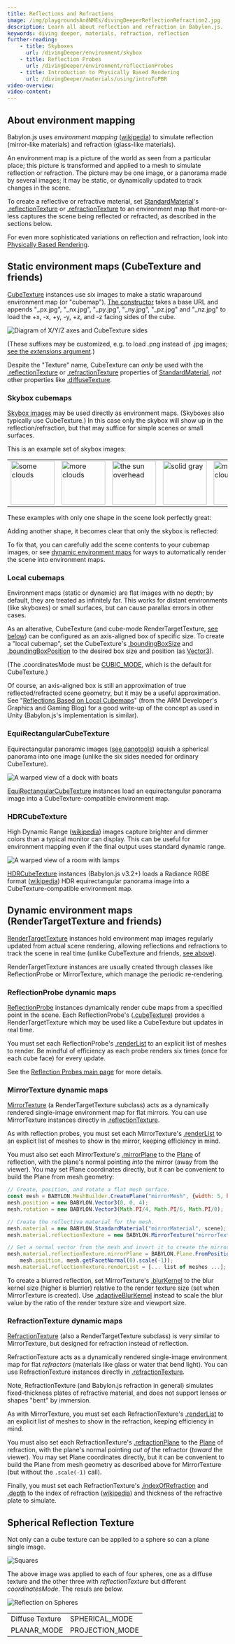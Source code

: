 ```yaml
---
title: Reflections and Refractions
image: /img/playgroundsAndNMEs/divingDeeperReflectionRefraction2.jpg
description: Learn all about reflection and refraction in Babylon.js.
keywords: diving deeper, materials, refraction, reflection
further-reading:
    - title: Skyboxes
      url: /divingDeeper/environment/skybox
    - title: Reflection Probes
      url: /divingDeeper/environment/reflectionProbes
    - title: Introduction to Physically Based Rendering 
      url: /divingDeeper/materials/using/introToPBR
video-overview:
video-content:
---
```


## About environment mapping
Babylon.js uses _environment mapping_ ([wikipedia](https://en.wikipedia.org/wiki/Reflection_mapping)) to simulate reflection (mirror-like materials) and refraction (glass-like materials).

An environment map is a picture of the world as seen from a particular place; this picture is transformed and applied to a mesh to simulate reflection or refraction. The picture may be one image, or a panorama made by several images; it may be static, or dynamically updated to track changes in the scene.

To create a reflective or refractive material, set [StandardMaterial](/typedoc/classes/babylon.standardmaterial)'s [.reflectionTexture](/typedoc/classes/babylon.standardmaterial#reflectiontexture) or [.refractionTexture](/typedoc/classes/babylon.standardmaterial#reflectiontexture) to an environment map that more-or-less captures the scene being reflected or refracted, as described in the sections below.

For even more sophisticated variations on reflection and refraction, look into [Physically Based Rendering](/divingDeeper/materials/using/introToPBR).

## Static environment maps (CubeTexture and friends)
[CubeTexture](/typedoc/classes/babylon.cubetexture) instances use six images to make a static wraparound environment map (or "cubemap"). [The constructor](/typedoc/classes/babylon.cubetexture#constructor) takes a base URL and appends "\_px.jpg", "\_nx.jpg", "\_py.jpg", "\_ny.jpg", "\_pz.jpg" and "\_nz.jpg" to load the +x, -x, +y, -y, +z, and -z facing sides of the cube.

![Diagram of X/Y/Z axes and CubeTexture sides](/img/how_to/Materials/cubetexture1.png)

(These suffixes may be customized, e.g. to load .png instead of .jpg images; [see the _extensions_ argument](/typedoc/classes/babylon.cubetexture#constructor).)

Despite the "Texture" name, CubeTexture can _only_ be used with the [.reflectionTexture](/typedoc/classes/babylon.standardmaterial#reflectiontexture) or [.refractionTexture](/typedoc/classes/babylon.standardmaterial#reflectiontexture) properties of [StandardMaterial](/typedoc/classes/babylon.standardmaterial), _not_ other properties like [.diffuseTexture](/typedoc/classes/babylon.standardmaterial#diffusetexture).

### Skybox cubemaps
[Skybox images](/divingDeeper/environment/skybox) may be used directly as environment maps. (Skyboxes also typically use CubeTexture.) In this case only the skybox will show up in the reflection/refraction, but that may suffice for simple scenes or small surfaces.

This is an example set of skybox images:

<table><tbody><tr>
<td><img src="/img/getstarted/skybox_px.jpg" width="100" height="100" caption="skybox_px.jpg" alt="some clouds"/></td>
<td><img src="/img/getstarted/skybox_nx.jpg" width="100" height="100" caption="skybox_nx.jpg" alt="more clouds"/></td>
<td><img src="/img/getstarted/skybox_py.jpg" width="100" height="100" caption="skybox_py.jpg" alt="the sun overhead"/></td>
<td><img src="/img/getstarted/skybox_ny.jpg" width="100" height="100" caption="skybox_ny.jpg" alt="solid gray"/></td>
<td><img src="/img/getstarted/skybox_pz.jpg" width="100" height="100" caption="skybox_pz.jpg" alt="more clouds"/></td>
<td><img src="/img/getstarted/skybox_nz.jpg" width="100" height="100" caption="skybox_nz.jpg" alt="more clouds"/></td>
</tr></tbody></table><p/>

These examples with only one shape in the scene look perfectly great:

<p><Playground id="#UU7RQ#3" title="Cube Reflecting Skybox" description="A cube reflecting skybox images." image="/img/playgroundsAndNMEs/divingDeeperReflectionRefraction2.jpg"/>
<Playground id="#UU7RQ#5" title="Ground Reflecting Skybox" description="A ground plane reflecting skybox images." image="/img/playgroundsAndNMEs/divingDeeperReflectionRefraction3.jpg"/>
<Playground id="#UU7RQ#4" title="Sphere Reflecting Skybox" description="A ground plan reflecting skybox images." image="/img/playgroundsAndNMEs/divingDeeperReflectionRefraction4.jpg"/></p>

Adding another shape, it becomes clear that only the skybox is reflected:

<p><Playground id="#UU7RQ#1590" title="Vampire Cube Isn't Reflected" description="A cube reflecting skybox images plus another cube."/></p>

To fix that, you can carefully add the scene contents to your cubemap images, or see [dynamic environment maps](#dynamic-environment-maps-rendertargettexture-and-friends) for ways to automatically render the scene into environment maps.

### Local cubemaps
Environment maps (static or dynamic) are flat images with no depth; by default, they are treated as infinitely far. This works for distant environments (like skyboxes) or small surfaces, but can cause parallax errors in other cases.

As an alterative, CubeTexture (and cube-mode RenderTargetTexture, [see below](#dynamic-environment-maps-rendertargettexture-and-friends)) can be configured as an axis-aligned box of specific size. To create a "local cubemap", set the CubeTexture's [.boundingBoxSize](/typedoc/classes/babylon.cubetexture#boundingboxsize) and [.boundingBoxPosition](/typedoc/classes/babylon.cubetexture#boundingboxposition) to the desired box size and position (as [Vector3](/typedoc/classes/babylon.vector3)).

<p><Playground id="#RNASML#37" title="Local cubemap demo" description="Demonstraction of the effect of local cubemap projection." image="/img/playgroundsAndNMEs/divingDeeperReflectionRefraction5.jpg"/></p>

(The .coordinatesMode must be [CUBIC\_MODE](#coordinatemodes), which is the default for CubeTexture.)

Of course, an axis-aligned box is still an approximation of true reflected/refracted scene geometry, but it may be a useful approximation. See "[Reflections Based on Local Cubemaps](https://community.arm.com/graphics/b/blog/posts/reflections-based-on-local-cubemaps-in-unity)" (from the ARM Developer's Graphics and Gaming Blog) for a good write-up of the concept as used in Unity (Babylon.js's implementation is similar).

### EquiRectangularCubeTexture
Equirectangular panoramic images ([see panotools](https://wiki.panotools.org/Equirectangular_Projection)) squish a spherical panorama into one image (unlike the six sides needed for ordinary CubeTexture).

<p><img caption="An equirectangular panorama image, flattened out" alt="A warped view of a dock with boats" src="https://playground.babylonjs.com/textures/equirectangular.jpg"/></p>

[EquiRectangularCubeTexture](/typedoc/classes/babylon.equirectangularcubetexture) instances load an equirectangular panorama image into a CubeTexture-compatible environment map.

<Playground id="#RY8LDL" title="Spheres Reflecting Equirectangular Skybox" description="Spheres reflecting an equirectangular skybox panorama." image="/img/playgroundsAndNMEs/divingDeeperReflectionRefraction9.jpg"/>

### HDRCubeTexture
High Dynamic Range ([wikipedia](https://en.wikipedia.org/wiki/High-dynamic-range_imaging)) images capture brighter and dimmer colors than a typical monitor can display. This can be useful for environment mapping even if the final output uses standard dynamic range.

<p><img caption="A panoramic HDR image, flattened and reduced to SDR" alt="A warped view of a room with lamps" src="/img/how_to/Materials/room.jpg"/></p>

[HDRCubeTexture](/typedoc/classes/babylon.hdrcubetexture) instances (Babylon.js v3.2+) loads a Radiance RGBE format ([wikipedia](https://en.wikipedia.org/wiki/RGBE_image_format)) HDR equirectangular panorama image into a CubeTexture-compatible environment map.

<Playground id="#114YPX#5" title="HDR Skybox" description="An HDR equirectangular skybox panorama." image="/img/playgroundsAndNMEs/divingDeeperReflectionRefraction6.jpg"/>

## Dynamic environment maps (RenderTargetTexture and friends)
[RenderTargetTexture](/typedoc/classes/babylon.rendertargettexture) instances hold environment map images regularly updated from actual scene rendering, allowing reflections and refractions to track the scene in real time (unlike CubeTexture and friends, [see above](#static-environment-maps-cubetexture-and-friends)).

RenderTargetTexture instances are usually created through classes like ReflectionProbe or MirrorTexture, which manage the periodic re-rendering.

### ReflectionProbe dynamic maps
[ReflectionProbe](/typedoc/classes/babylon.reflectionprobe) instances dynamically render cube maps from a specified point in the scene. Each ReflectionProbe's ([.cubeTexture](/typedoc/classes/babylon.reflectionprobe#cubetexture)) provides a RenderTargetTexture which may be used like a CubeTexture but updates in real time.

<p><Playground id="#KA93U#243" title="Reflection Probes" description="Moving shapes reflecting each other and the ground using reflection probes." image="/img/playgroundsAndNMEs/divingDeeperReflectionProbes1.jpg"/></p>

You must set each ReflectionProbe's [.renderList](/typedoc/classes/babylon.reflectionprobe#renderlist) to an explicit list of meshes to render. Be mindful of efficiency as each probe renders six times (once for each cube face) for every update.

See the [Reflection Probes main page](/divingDeeper/environment/reflectionProbes) for more details.

### MirrorTexture dynamic maps
[MirrorTexture](/typedoc/classes/babylon.mirrortexture) (a RenderTargetTexture subclass) acts as a dynamically rendered single-image environment map for flat mirrors. You can use MirrorTexture instances directly in [.reflectionTexture](/typedoc/classes/babylon.standardmaterial#reflectiontexture).

<p><Playground id="#1YAIO7#5" title="Mirrors" description="Several mirrors surrounding a sphere." image="/img/playgroundsAndNMEs/divingDeeperReflectionRefraction11.jpg"/></p>

As with reflection probes, you must set each MirrorTexture's [.renderList](/typedoc/classes/babylon.mirrortexture#renderlist) to an explicit list of meshes to show in the mirror, keeping efficiency in mind.

You must also set each MirrorTexture's [.mirrorPlane](/typedoc/classes/babylon.mirrortexture#mirrorplane) to the [Plane](/typedoc/classes/babylon.plane) of reflection, with the plane's normal pointing _into_ the mirror (away from the viewer). You may set Plane coordinates directly, but it can be convenient to build the Plane from mesh geometry:

```javascript
// Create, position, and rotate a flat mesh surface.
const mesh = BABYLON.MeshBuilder.CreatePlane("mirrorMesh", {width: 5, height: 5}, scene);
mesh.position = new BABYLON.Vector3(0, 0, 4);
mesh.rotation = new BABYLON.Vector3(Math.PI/4, Math.PI/6, Math.PI/8);

// Create the reflective material for the mesh.
mesh.material = new BABYLON.StandardMaterial("mirrorMaterial", scene);
mesh.material.reflectionTexture = new BABYLON.MirrorTexture("mirrorTexture", 512, scene, true);

// Get a normal vector from the mesh and invert it to create the mirror plane.
mesh.material.reflectionTexture.mirrorPlane = BABYLON.Plane.FromPositionAndNormal(
    mesh.position, mesh.getFacetNormal(0).scale(-1));
mesh.material.reflectionTexture.renderList = [... list of meshes ...];
```

To create a blurred reflection, set MirrorTexture's [.blurKernel](/typedoc/classes/babylon.mirrortexture#blurkernel) to the blur kernel size (higher is blurrier) relative to the render texture size (set when MirrorTexture is created). Use [.adaptiveBlurKernel](/typedoc/classes/babylon.mirrortexture#blurkernel) instead to scale the blur value by the ratio of the render texture size and viewport size.

<Playground id="#LVTTQX#1" title="Reflection Blur" description="A shape reflected in a surface with blurring." image="/img/playgroundsAndNMEs/divingDeeperReflectionRefraction12.jpg"/>

### RefractionTexture dynamic maps
[RefractionTexture](/typedoc/classes/babylon.refractiontexture) (also a RenderTargetTexture subclass) is very similar to MirrorTexture, but designed for refraction instead of reflection.

RefractionTexture acts as a dynamically rendered single-image environment map for flat _refractors_ (materials like glass or water that bend light). You can use RefractionTexture instances directly in [.refractionTexture](/typedoc/classes/babylon.standardmaterial#reflectiontexture).

Note, RefractionTexture (and Babylon.js refraction in general) simulates fixed-thickness plates of refractive material, and does not support lenses or shapes "bent" by immersion.

<p><Playground id="#22KZUW#15" title="Refraction" description="Simple example of using refraction in your scene." image="/img/playgroundsAndNMEs/divingDeeperReflectionRefraction13.jpg"/></p>

As with MirrorTexture, you must set each RefractionTexture's [.renderList](/typedoc/classes/babylon.refractiontexture#renderlist) to an explicit list of meshes to show in the refraction, keeping efficiency in mind.

You must also set each RefractionTexture's [.refractionPlane](/typedoc/classes/babylon.refractiontexture#refractionplane) to the [Plane](/typedoc/classes/babylon.plane) of refraction, with the plane's normal pointing _out of_ the refractor (_toward_ the viewer). You may set Plane coordinates directly, but it can be convenient to build the Plane from mesh geometry as described above for MirrorTexture (but without the `.scale(-1)` call).

Finally, you must set each RefractionTexture's [.indexOfRefraction](/typedoc/classes/babylon.refractiontexture#indexofrefraction) and [.depth](/typedoc/classes/babylon.refractiontexture#depth) to the index of refraction ([wikipedia](https://en.wikipedia.org/wiki/Refractive_index)) and thickness of the refractive plate to simulate.

<p>
<Playground id="#1YAIO7#19" title="Changing Index Of Refraction" description="A plate with varying index of refraction." image="/img/playgroundsAndNMEs/divingDeeperReflectionRefraction15.jpg"/>
<Playground id="#1YAIO7#20" title="Changing Refraction Depth" description="A plate with varying refraction depth." image="/img/playgroundsAndNMEs/divingDeeperReflectionRefraction14.jpg"/>
</p>

## Spherical Reflection Texture
Not only can a cube texture can be applied to a sphere so can a plane single image.

![Squares](/img/how_to/Materials/reflectest.png)

The above image was applied to each of four spheres, one as a diffuse texture and the other three with _reflectionTexture_ but different _coordinatesMode_. The resuls are below.

![Reflection on Spheres](/img/how_to/Materials/modes.png)

|   |   |
|-----|-----|
| Diffuse Texture | SPHERICAL_MODE |
| PLANAR\_MODE | PROJECTION\_MODE |

<Playground id="#20OAV9#4239" title="Coordinate Modes"/>

<Playground id="#20OAV9#26" title="Coordinate Modes Example" description="Simple example of coordinate modes." image="/img/playgroundsAndNMEs/divingDeeperReflectionRefraction10.jpg"/>
